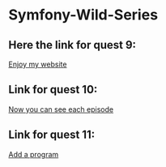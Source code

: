 # Symfony-Wild-Series

## Here the link for quest 9:

[Enjoy my website](https://www.loom.com/share/129c186072b24e7297d23ffb4fc226ac)

## Link for quest 10:

[Now you can see each episode](https://www.loom.com/share/34d0ae06d1d9483baf1d6d5db61650ff?sharedAppSource=personal_library)

## Link for quest 11:

[Add a program](https://www.loom.com/share/41343aafd5d945e2be4dc24b7fd869d0)